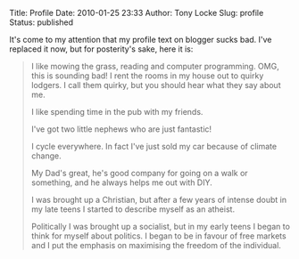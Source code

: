 Title: Profile
Date: 2010-01-25 23:33
Author: Tony Locke
Slug: profile
Status: published

It's come to my attention that my profile text on blogger sucks bad. I've replaced it now, but for posterity's sake, here it is:  

> I like mowing the grass, reading and computer programming. OMG, this is sounding bad! I rent the rooms in my house out to quirky lodgers. I call them quirky, but you should hear what they say about me.  
>   
> I like spending time in the pub with my friends.  
>   
> I've got two little nephews who are just fantastic!  
>   
> I cycle everywhere. In fact I've just sold my car because of climate change.  
>   
> My Dad's great, he's good company for going on a walk or something, and he always helps me out with DIY.  
>   
> I was brought up a Christian, but after a few years of intense doubt in my late teens I started to describe myself as an atheist.  
>   
> Politically I was brought up a socialist, but in my early teens I began to think for myself about politics. I began to be in favour of free markets and I put the emphasis on maximising the freedom of the individual.
